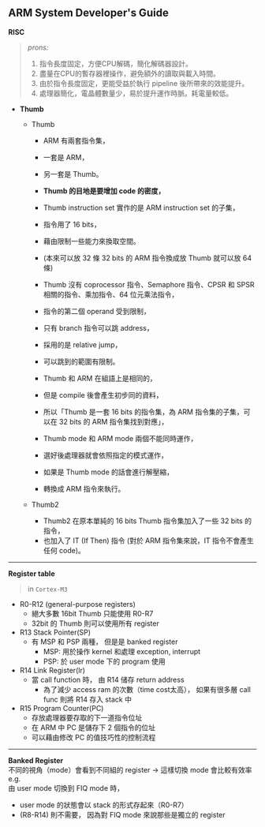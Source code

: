 ## ARM System Developer's Guide ##

**RISC**  
> *prons:*  
> 1. 指令長度固定，方便CPU解碼，簡化解碼器設計。
> 2. 盡量在CPU的暫存器裡操作，避免額外的讀取與載入時間。
> 3. 由於指令長度固定，更能受益於執行 pipeline 後所帶來的效能提升。
> 4. 處理器簡化，電晶體數量少，易於提升運作時脈。耗電量較低。


* **Thumb**  
  * Thumb
    * ARM 有兩套指令集，  
    * 一套是 ARM，  
    * 另一套是 Thumb。  

    * **Thumb 的目地是要增加 code 的密度，**  
    * Thumb instruction set 實作的是 ARM instruction set 的子集，  
    * 指令用了 16 bits，  
    * 藉由限制一些能力來換取空間。  

    * (本來可以放 32 條 32 bits 的 ARM 指令換成放 Thumb 就可以放 64 條)  

    * Thumb 沒有 coprocessor 指令、Semaphore 指令、CPSR 和 SPSR 相關的指令、乘加指令、64 位元乘法指令，  
    * 指令的第二個 operand 受到限制，  
    * 只有 branch 指令可以跳 address，  
    * 採用的是 relative jump，  
    * 可以跳到的範圍有限制。  

    * Thumb 和 ARM 在組語上是相同的，  
    * 但是 compile 後會產生初步同的資料，  
    * 所以「Thumb 是一套 16 bits 的指令集，為 ARM 指令集的子集，可以在 32 bits 的 ARM 指令集找到對應」，  
    * Thumb mode 和 ARM mode 兩個不能同時運作，  
    * 選好後處理器就會依照指定的模式運作，  
    * 如果是 Thumb mode 的話會進行解壓縮，  
    * 轉換成 ARM 指令來執行。


  * Thumb2
    * Thumb2 在原本單純的 16 bits Thumb 指令集加入了一些 32 bits 的指令，
    * 也加入了 IT (If Then) 指令 (對於 ARM 指令集來說，IT 指令不會產生任何 code)。

-----

**Register table**
> in `Cortex-M3`

* R0-R12 (general-purpose registers)
  * 絕大多數 16bit Thumb 只能使用 R0-R7
  * 32bit 的 Thumb 則可以使用所有 register
* R13 Stack Pointer(SP)
  * 有 MSP 和 PSP 兩種， 但是是 banked register
    * MSP: 用於操作 kernel 和處理 exception, interrupt
    * PSP: 於 user mode 下的 program 使用
* R14 Link Register(lr)
  * 當 call function 時， 由 R14 储存 return address
    * 為了減少 access ram 的次數（time cost太高）， 如果有很多層 call func 則將 R14 存入 stack 中
* R15 Program Counter(PC)
  * 存放處理器要存取的下一道指令位址
  * 在 ARM 中 PC 是儲存下 2 個指令的位址
  * 可以藉由修改 PC 的值技巧性的控制流程


-----

**Banked Register**  
不同的視角（mode）會看到不同組的 register -> 這樣切換 mode 會比較有效率
e.g.  
由 user mode 切換到 FIQ mode 時， 
* user mode 的狀態會以 stack 的形式存起來（R0-R7）
* (R8-R14) 則不需要， 因為對 FIQ mode 來說那些是獨立的 register  




